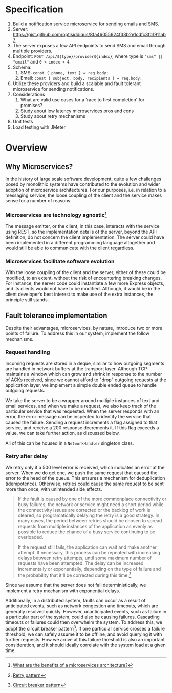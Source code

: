 # Specification

1. Build a notification service microservice for sending emails and SMS.
2. Server: https://gist.github.com/optisiddiqus/8fa46055924f33b2e1cdfc3fb1911ab7
3. The server exposes a few API endpoints to send SMS and email through multiple providers.
4. Endpoint: `POST /api/${type}/provider${index}`, where type is `"sms" || "email"` and `0 < index < 4`.
5. Schema:
    1. SMS: `const { phone, text } = req.body;`
    2. Email: `const { subject, body, recipients } = req.body;`
6. Utilize these providers and build a scalable and fault tolerant microservice for sending notifications.
7. Considerations
    1. What are valid use cases for a 'race to first completion' for promises?
    2. Study about low latency microservices pros and cons
    3. Study about retry mechanisms
8. Unit tests
9. Load testing with JMeter

# Overview

## Why Microservices?

In the history of large scale software development, quite a few challenges posed by monolithic systems have contributed to the evolution and wider adoption of microservice architectures. For our purposes, i.e. in relation to a messaging service, the loose coupling of the client and the service makes sense for a number of reasons.

### Microservices are technology agnostic[^1]

The message emitter, or the client, in this case, interacts with the service using REST, so the implementation details of the server, beyond the API definition, do not concern the client implementation. The server could have been implemented in a different programming language altogether and would still be able to communicate with the client regardless.

### Microservices facilitate software evolution

With the loose coupling of the client and the server, either of these could be modified, to an extent, without the risk of encountering breaking changes. For instance, the server code could instantiate a few more Express objects, and its clients would not have to be modified. Although, it would be in the client developer’s best interest to make use of the extra instances, the principle still stands.

## Fault tolerance implementation

Despite their advantages, microservices, by nature, introduce two or more points of failure. To address this in our system, implement the follow mechanisms.

### Request handling

Incoming requests are stored in a deque, similar to how outgoing segments are handled in network buffers at the transport layer. Although TCP maintains a window which can grow and shrink in response to the number of ACKs received, since we cannot afford to "drop" outgoing requests at the application layer, we implement a simple double ended queue to handle outgoing requests. 

We take the server to be a wrapper around multiple instances of text and email services, and when we make a request, we also keep track of the particular service that was requested. When the server responds with an error, the error message can be inspected to identify the service that caused the failure. Sending a request increments a flag assigned to that service, and receive a 200 response decrements it. If this flag exceeds a value, we can take further action, as discussed below.

All of this can be housed in a `NetworkHandler` singleton class.

### Retry after delay

We retry only if a 500 level error is received, which indicates an error at the server. When we do get one, we push the same request that caused the error to the head of the queue. This ensures a mechanism for deduplication (idempotence). Otherwise, retries could cause the same request to be sent more than once, with unintended side effects.

> If the fault is caused by one of the more commonplace connectivity or busy failures, the network or service might need a short period while the connectivity issues are corrected or the backlog of work is cleared, so programatically delaying the retry is a good strategy. In many cases, the period between retries should be chosen to spread requests from multiple instances of the application as evenly as possible to reduce the chance of a busy service continuing to be overloaded.
> 
> If the request still fails, the application can wait and make another attempt. If necessary, this process can be repeated with increasing delays between retry attempts, until some maximum number of requests have been attempted. The delay can be increased incrementally or exponentially, depending on the type of failure and the probability that it'll be corrected during this time.[^2]

Since we assume that the server does not fail deterministically, we implement a retry mechanism with exponential delays. 

Additionally, in a distributed system, faults can occur as a result of anticipated events, such as network congestion and timeouts, which are generally resolved quickly. However, unanticipated events, such as failure in a particular part of the system, could also be causing failures. Cascading timeouts or failures could then overwhelm the system. To address this, we adopt the circuit breaker pattern[^3]. If one particular service crosses a failure threshold, we can safely assume it to be offline, and avoid querying it with further requests. How we arrive at this failure threshold is also an important consideration, and it should ideally correlate with the system load at a given time. 

[^1]: [What are the benefits of a microservices architecture?](https://about.gitlab.com/blog/2022/09/29/what-are-the-benefits-of-a-microservices-architecture/)

[^2]: [Retry pattern](https://learn.microsoft.com/en-us/azure/architecture/patterns/retry)

[^3]: [Circuit breaker pattern](https://docs.aws.amazon.com/prescriptive-guidance/latest/cloud-design-patterns/circuit-breaker.html)